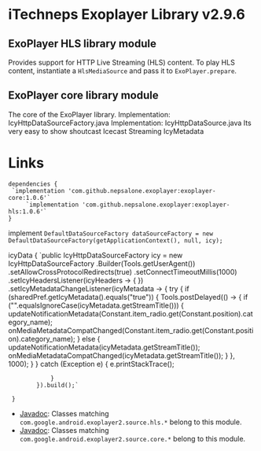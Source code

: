 # iTechneps Exoplayer Library v2.9.6 #
## ExoPlayer HLS library module ##

Provides support for HTTP Live Streaming (HLS) content. To play HLS content,
instantiate a `HlsMediaSource` and pass it to `ExoPlayer.prepare`.

## ExoPlayer core library module ##

The core of the ExoPlayer library.
Implementation: IcyHttpDataSourceFactory.java
Implementation: IcyHttpDataSource.java
Its very easy to show shoutcast Icecast Streaming IcyMetadata
# Links #

	dependencies {
	 `implementation 'com.github.nepsalone.exoplayer:exoplayer-core:1.0.6'`
         `implementation 'com.github.nepsalone.exoplayer:exoplayer-hls:1.0.6'`
	}
 implement
 `DefaultDataSourceFactory dataSourceFactory = new DefaultDataSourceFactory(getApplicationContext(), null, icy);`
 
 icyData {
 `public IcyHttpDataSourceFactory icy = new IcyHttpDataSourceFactory
            .Builder(Tools.getUserAgent())
            .setAllowCrossProtocolRedirects(true)
            .setConnectTimeoutMillis(1000)
            .setIcyHeadersListener(icyHeaders -> {
            })
            .setIcyMetadataChangeListener(icyMetadata -> {
                try {
                    if (sharedPref.getIcyMetadata().equals("true")) {
                        Tools.postDelayed(() -> {
                            if ("".equalsIgnoreCase(icyMetadata.getStreamTitle())) {
                                updateNotificationMetadata(Constant.item_radio.get(Constant.position).category_name);
                                onMediaMetadataCompatChanged(Constant.item_radio.get(Constant.position).category_name);
                            } else {
                                updateNotificationMetadata(icyMetadata.getStreamTitle());
                                onMediaMetadataCompatChanged(icyMetadata.getStreamTitle());
                            }
                        }, 1000);
                    }
                } catch (Exception e) {
                    e.printStackTrace();

                }
            }).build();`

     }
	    

* [Javadoc][]: Classes matching `com.google.android.exoplayer2.source.hls.*`
  belong to this module.
* [Javadoc][]: Classes matching `com.google.android.exoplayer2.source.core.*`
  belong to this module.

[Javadoc]: https://google.github.io/ExoPlayer/doc/reference/index.html

